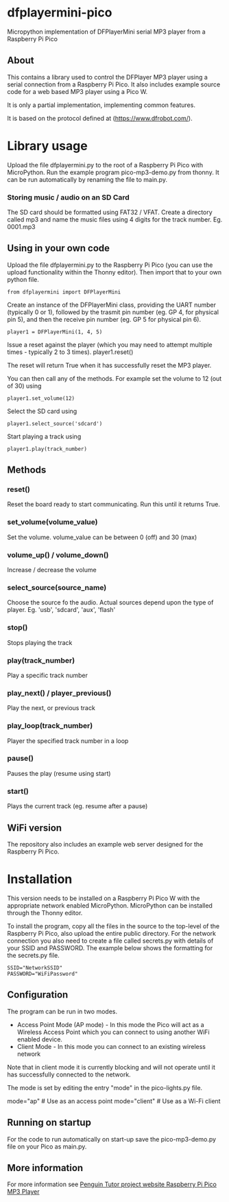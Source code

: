 # dfplayermini-pico
Micropython implementation of DFPlayerMini serial MP3 player from a Raspberry Pi Pico

## About

This contains a library used to control the DFPlayer MP3 player using a serial connection from a Raspberry Pi Pico. It also includes example source code for a web based MP3 player using a Pico W.

It is only a partial implementation, implementing common features. 

It is based on the protocol defined at (https://www.dfrobot.com/).

# Library usage

Upload the file dfplayermini.py to the root of a Raspberry Pi Pico with MicroPython. Run the example program pico-mp3-demo.py from thonny. It can be run automatically by renaming the file to main.py.

### Storing music / audio on an SD Card

The SD card should be formatted using FAT32 / VFAT. Create a directory called mp3 and name the music files using 4 digits for the track number. 
Eg. 0001.mp3

## Using in your own code

Upload the file dfplayermini.py to the Raspberry Pi Pico (you can use the upload functionality within the Thonny editor). Then import that to your own python file.

    from dfplayermini import DFPlayerMini
    
Create an instance of the DFPlayerMini class, providing the UART number (typically 0 or 1), followed by the trasmit pin number (eg. GP 4, for physical pin 5), and then the receive pin number (eg. GP 5 for physical pin 6).

    player1 = DFPlayerMini(1, 4, 5)
    
Issue a reset against the player (which you may need to attempt multiple times - typically 2 to 3 times).
    player1.reset()
    
The reset will return True when it has successfully reset the MP3 player.
    
You can then call any of the methods. For example set the volume to 12 (out of 30) using

    player1.set_volume(12)
    
Select the SD card using
    
    player1.select_source('sdcard')
    
Start playing a track using

    player1.play(track_number)

    
## Methods

### reset()

Reset the board ready to start communicating. Run this until it returns True.

### set_volume(volume_value)

Set the volume. volume_value can be between 0 (off) and 30 (max)

### volume_up() / volume_down()

Increase / decrease the volume

### select_source(source_name)

Choose the source fo the audio.
Actual sources depend upon the type of player.
Eg. 'usb', 'sdcard', 'aux', 'flash'

### stop()

Stops playing the track

### play(track_number)

Play a specific track number

### play_next() / player_previous()

Play the next, or previous track

### play_loop(track_number)

Player the specified track number in a loop

### pause()

Pauses the play (resume using start)

### start()

Plays the current track (eg. resume after a pause)

## WiFi version

The repository also includes an example web server designed for the Raspberry Pi Pico. 

# Installation

This version needs to be installed on a Raspberry Pi Pico W with the appropriate network enabled MicroPython. MicroPython can be installed through the Thonny editor.

To install the program, copy all the files in the source to the top-level of the Raspberry Pi Pico, also upload the entire public directory. For the network connection you also need to create a file called secrets.py with details of your SSID and PASSWORD. The example below shows the formatting for the secrets.py file.

    SSID="NetworkSSID"
    PASSWORD="WiFiPassword"
    
## Configuration

The program can be run in two modes. 

* Access Point Mode (AP mode) - In this mode the Pico will act as a Wireless Access Point which you can connect to using another WiFi enabled device.
* Client Mode - In this mode you can connect to an existing wireless network

Note that in client mode it is currently blocking and will not operate until it has successfully connected to the network.

The mode is set by editing the entry "mode" in the pico-lights.py file. 

mode="ap"       # Use as an access point
mode="client"   # Use as a Wi-Fi client

    
## Running on startup

For the code to run automatically on start-up save the pico-mp3-demo.py file on your Pico as main.py.


## More information

For more information see [Penguin Tutor project website Raspberry Pi Pico MP3 Player](https://www.penguintutor.com/projects/pico-mp3player)